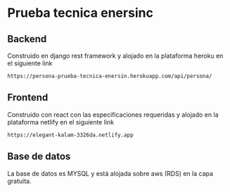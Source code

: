 # Prueba tecnica enersinc

## Backend

Construido en django rest framework y alojado en la plataforma heroku en el siguiente link
~~~
https://persona-prueba-tecnica-enersin.herokuapp.com/api/persona/
~~~

## Frontend
Construido con react con las especificaciones requeridas y alojado en la plataforma netlify en el siguiente link

~~~
https://elegant-kalam-3326da.netlify.app
~~~

## Base de datos
La base de datos es MYSQL y está alojada sobre aws (RDS) en la capa gratuita.
